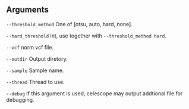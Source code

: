 

## Arguments
`--threshold_method` One of [otsu, auto, hard, none].

`--hard_threshold` int, use together with `--threshold_method hard`.

`--vcf` norm vcf file.

`--outdir` Output diretory.

`--sample` Sample name.

`--thread` Thread to use.

`--debug` If this argument is used, celescope may output addtional file for debugging.

